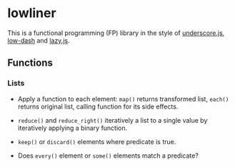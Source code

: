 # lowliner

This is a functional programming (FP) library in the style of [underscore.js](http://underscorejs.org), [low-dash](https://lodash.com) and [lazy.js](http://danieltao.com/lazy.js/).

## Functions

### Lists

* Apply a function to each element: `map()` returns transformed list, 
  `each()` returns original list, calling function for its side effects.

* `reduce()` and `reduce_right()` iteratively a list to a single value 
  by iteratively applying a binary function.

* `keep()` or `discard()` elements where predicate is true.

* Does `every()` element or `some()` elements match a predicate?
